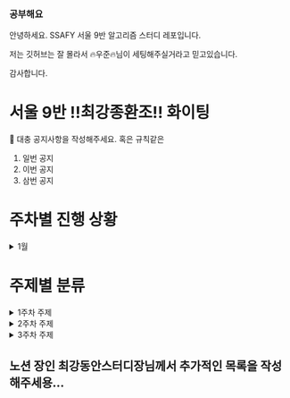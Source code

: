 ### 공부해요

안녕하세요. SSAFY 서울 9반 알고리즘 스터디 레포입니다.

저는 깃허브는 잘 몰라서  🔥우준🔥님이 세팅해주실거라고 믿고있습니다.

감사합니다.

# 서울 9반 !!최강종환조!! 화이팅   

📌 대충 공지사항을 작성해주세요. 혹은 규칙같은
1. 일번 공지
2. 이번 공지
3. 삼번 공지


# 주차별 진행 상황

<details>
  <p>(예시)</p><br>
  <summary>1월</summary>

<table>
  <tr>
    <th>Date</th>
    <th>Problem</th>
  </tr>
  <tr>
    <td>1/23(목)</td>
    <td><a href="https://www.acmicpc.net/problem/2468">2468 안전영역</a></td>
  </tr>

  <tr>
    <td>1/28(화)</td>
    <td><a href="https://www.youtube.com/watch?v=1vLqC1rItM8">DFS의 이해</td><br>
    <td><a href="https://www.youtube.com/watch?v=CJiF-muKz30">BFS의 이해</td>
  </tr> 

  <tr>
    <td>2/6(목)</td>
    <td><a href="https://www.acmicpc.net/problem/2504">2504 괄호의 값</a></td>
  </tr>

  <tr>
    <td>2/11(화)</td>
    <td><a href="https://www.youtube.com/watch?v=-ARJQv_aBE8">BackTracking의 이해</td>
  </tr> 

  <tr>
    <td>2/25(화)</td>
    <td>월말 Review session</td>
  </tr> 

</table>
</details>


# 주제별 분류

<details>
  <summary>1주차 주제</summary>
  <br>
  <ul>
    <li>1. 단순 구현</li>
    <li>2. 재귀함수</li>
    <li>3. 정렬</li>
    <li>4. 완전 탐색, 이분 탐색</li>
    <li>5. 분할 정복</li>
    <li>6. 스택, 큐</li>
    <li>7. 우선순위 큐</li>
  </ul>
</details>

<details>
  <summary>2주차 주제</summary>
  <br>
  <ul>
    <li>1. DFS, BFS</li>
    <li>2. 위상 정렬</li>
    <li>3. 최소 신장 트리</li>
    <li>4. 다익스트라, 플로이드 와샬</li>
    <li>5. Trie</li>
  </ul>
</details>

<details>
  <summary>3주차 주제</summary>
  <br>
  <ul>
    <li>1. 다이나믹 프로그래밍</li>
    <li>2. 그리디 알고리즘</li>
    <li>3. LCS (Longest Common Subsequence)</li>
    <li>4. 배낭 문제 (Knapsack Problem)</li>
  </ul>
</details>

## 노션 장인 최강동안스터디장님께서 추가적인 목록을 작성해주세용...

